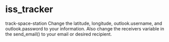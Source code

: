 # iss_tracker
track-space-station
Change the latitude, longitude, outlook.username, and outlook.password to your information.
Also change the receivers variable in the send_email() to your email or desired recipient.